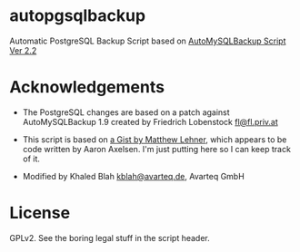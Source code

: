 # autopgsqlbackup

Automatic PostgreSQL Backup Script based on [AutoMySQLBackup Script Ver 2.2](http://sourceforge.net/projects/automysqlbackup/)

# Acknowledgements

  * The PostgreSQL changes are based on a patch against AutoMySQLBackup 1.9 created by Friedrich Lobenstock <fl@fl.priv.at>

  * This script is based on [a Gist by Matthew Lehner](https://gist.github.com/matthewlehner/3091458), which appears to be code written by Aaron Axelsen.  I'm just putting here so I can keep track of it.

  * Modified by Khaled Blah <kblah@avarteq.de>, Avarteq GmbH

# License

GPLv2.  See the boring legal stuff in the script header.
